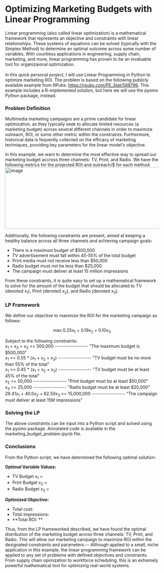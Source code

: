 # Optimizing Marketing Budgets with Linear Programming
Linear programming (also called linear optimization) is a mathematical framework that represents an objective and constraints with linear relationships.  These systems of equations can be solved (typically with the Simplex Method) to determine an optimal outcome across some number of variables.  With countless applications in engineering, supply chain, marketing, and more, linear programming has proven to be an invaluable tool for organizaional optimization.<br />
<br />
In this quick personal project, I will use Linear Programming in Python to optimize marketing ROI.  The problem is based on the following publicly available example from RPubs: https://rpubs.com/PE_Stat/569796.  This example includes a R-implemented solution, but here we will use the pyomo Python package, instead.

### Problem Definition
Multimedia marketing campaigns are a prime candidate for linear optimization, as they typically seek to allocate limited resources (a marketing budget) across several different channels in order to maximize outreach, ROI, or some other metric within the constraints.  Furthermore, historical data is fequently collected on the efficacy of marketing techniques, providing key parameters for the linear model's objective.<br />

In this example, we want to determine the most effective way to spread our marketing budget accross three channels: TV, Print, and Radio.  We have the following metrics for the projected ROI and outreach/$ for each method:<br />
<img width="938" height="200" alt="image" src="https://github.com/user-attachments/assets/3159399b-53fd-476a-b438-51eeff4be64a" />

Additionally, the following constraints are present, aimed at keeping a healthy balance across all three channels and achieving campaign goals:
* There is a maximum budget of $500,000
* TV advertisement must fall within 45-55% of the total budget
* Print media must not receive less than $50,000
* Radio budget must not be less than $25,000
* The campaign must deliver at least 15 million impressions

From these constraints, it is quite easy to set up a mathematical framework to solve for the amount of the budget that should be allocated to TV (denoted x<sub>1</sub>), Print (denoted x<sub>2</sub>), and Radio (denoted x<sub>3</sub>).

### LP Framework
We define our objective to maximize the ROI for the marketing campaign as follows:<br />
<p style="text-align:center"> max 0.25x<sub>1</sub> + 0.18x<sub>2</sub> + 0.10x<sub>3</sub></p>
Subject to the following constraints:<br />
x<sub>1</sub> + x<sub>2</sub> + x<sub>3</sub> <= 500,000 ----------------- "The maximum budget is $500,000"<br />
x<sub>1</sub> <= 0.55 * (x<sub>1</sub> + x<sub>2</sub> + x<sub>3</sub>) ----------------- "TV budget must be no more than 55% of the total"<br />
x<sub>1</sub> >= 0.45 * (x<sub>1</sub> + x<sub>2</sub> + x<sub>3</sub>) ----------------- "TV budget must be at least 45% of the total"<br />
x<sub>2</sub> >= 50,000 ----------------- "Print budget must be at least $50,000"<br />
x<sub>3</sub> >= 25,000 ----------------- "Radio budget must be at least $25,000"<br />
29.41x<sub>1</sub> + 40.0x<sub>2</sub> + 62.50x<sub>3</sub> >= 15,000,000 ----------------- "The campaign must deliver at least 15M impressions"<br />

### Solving the LP
The above constraints can be input into a Python script and solved using the pyomo package.  Annotated code is available in the marketing_budget_problem.ipynb file.

### Conclusions
From the Python script, we have determined the following optimal solution:

**Optimal Variable Values:**
* TV Budget x<sub>1</sub> = 
* Print Budget x<sub>2</sub> = 
* Radio Budget x<sub>3</sub> = <br />

**Optimized Objective:**
* Total cost:
* Total impressions:
* **Total ROI:  **

Thus, from the LP frameworked described, we have found the optimal distribution of the marketing budget across three channels: TV, Print, and Radio.  This will allow our marketing campaign to maximize ROI within the designated constraints and parameters.--
Although applied to a small, niche application in this example, the linear programming framework can be applied to any set of problems with defined objectives and constraints.  From supply chain opimization to workforce scheduling, this is an extremely powerful mathematical tool for optimizing real-world systems.

